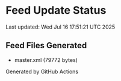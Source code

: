# Feed Update Status
Last updated: Wed Jul 16 17:51:21 UTC 2025

## Feed Files Generated
- master.xml (79772 bytes)

Generated by GitHub Actions
